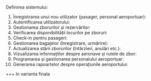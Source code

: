 Definirea sistemului:
1. Înregistrarea unui nou utilizator (pasager, personal aeroportuar):
2. Autentificarea utilizatorului:
3. Gestionarea zborurilor și rezervărilor:
4. Verificarea disponibilității locurilor pe zboruri:
5. Check-in pentru pasageri:
6. Gestionarea bagajelor (înregistrare, urmărire):
7. Actualizarea stării zborurilor (întârzieri, anulări etc.):
8. Vizualizarea informațiilor despre aeronave și rutele de zbor:
9. Programarea și gestionarea personalului aeroportuar:
10. Generarea rapoartelor despre operațiunile aeroportului:

+++ In varianta finala
